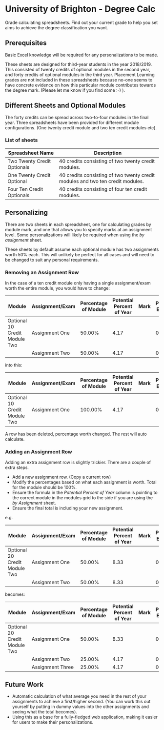 # University of Brighton - Degree Calc
Grade calculating spreadsheets. Find out your current grade to help you set aims to achieve the degree classification you want.

## Prerequisites 
Basic Excel knowledge will be required for any personalizations to be made.

These sheets are designed for third-year students in the year 2018/2019. This consisted of twenty credits of optional modules in the second year, and forty credits of optional modules in the third year. Placement Learning grades are not included in these spreadsheets because no-one seems to have concrete evidence on how this particular module contributes towards the degree mark. (Please let me know if you find some :-) ).

## Different Sheets and Optional Modules
The forty credits can be spread across two-to-four modules in the final year. Three spreadsheets have been provided for different module configurations. (One twenty credit module and two ten credit modules etc).

### List of sheets

| Spreadsheet Name            | Description                                                                    |
|-----------------------------|--------------------------------------------------------------------------------|
| Two Twenty Credit Optionals | 40 credits consisting of two twenty credit modules.                            |
| One Twenty Credit Optional  | 40 credits consisting of two twenty credit modules and two ten credit modules. |
| Four Ten Credit Optionals   | 40 credits consisting of four ten credit modules.                              |

## Personalizing 
There are two sheets in each spreadsheet, one for calculating grades by module mark, and one that allows you to specify marks at an assignment level. Some personalizations will likely be required when using the *by assignment* sheet.

These sheets by default assume each optional module has two assignments worth 50% each. This will unlikely be perfect for all cases and will need to be changed to suit any personal requirements.

### Removing an Assignment Row
In the case of a ten credit module only having a single assignment/exam worth the entire module, you would have to change:

| Module                        | Assignment/Exam | Percentage of Module | Potential Percent of Year | Mark | Percent Earned | Final Degree Contribution |
|-------------------------------|-----------------|----------------------|---------------------------|------|----------------|---------------------------|
| Optional 10 Credit Module Two | Assignment One  | 50.00%               | 4.17                      |      | 0.00           | 0.00                      |
|                               | Assignment Two  | 50.00%               | 4.17                      |      | 0.00           | 0.00                      |

into this:

| Module                        | Assignment/Exam | Percentage of Module | Potential Percent of Year | Mark | Percent Earned | Final Degree Contribution |
|-------------------------------|-----------------|----------------------|---------------------------|------|----------------|---------------------------|
| Optional 10 Credit Module Two | Assignment One  | 100.00%              | 4.17                      |      | 0.00           | 0.00                      |

A row has been deleted, percentage worth changed. The rest will auto calculate.

### Adding an Assignment Row
Adding an extra assignment row is slightly trickier. There are a couple of extra steps.

- Add a new assignment row. (Copy a current row)
- Modify the percentages based on what each assignment is worth. Total for the module should be 100%.
- Ensure the formula in the *Potential Percent of Year* column is pointing to the correct module in the modules grid to the side if you are using the *by Assignment* sheet.
- Ensure the final total is including your new assignment.

e.g.

| Module                        | Assignment/Exam | Percentage of Module | Potential Percent of Year | Mark | Percent Earned | Final Degree Contribution |
|-------------------------------|-----------------|----------------------|---------------------------|------|----------------|---------------------------|
| Optional 20 Credit Module Two | Assignment One  | 50.00%               | 8.33                      |      | 0.00           | 0.00                      |
|                               | Assignment Two  | 50.00%               | 8.33                      |      | 0.00           | 0.00                      |

becomes:

| Module                        | Assignment/Exam   | Percentage of Module | Potential Percent of Year | Mark | Percent Earned | Final Degree Contribution |
|-------------------------------|-------------------|----------------------|---------------------------|------|----------------|---------------------------|
| Optional 20 Credit Module Two | Assignment One    | 50.00%               | 8.33                      |      | 0.00           | 0.00                      |
|                               | Assignment Two    | 25.00%               | 4.17                      |      | 0.00           | 0.00                      |
|                               | Assignment Three  | 25.00%               | 4.17                      |      | 0.00           | 0.00                      |

## Future Work
- Automatic calculation of what average you need in the rest of your assignments to achieve a first/higher second. (You can work this out yourself by putting in dummy values into the other assignments and seeing what the total becomes).
- Using this as a base for a fully-fledged web application, making it easier for users to make their personalizations.